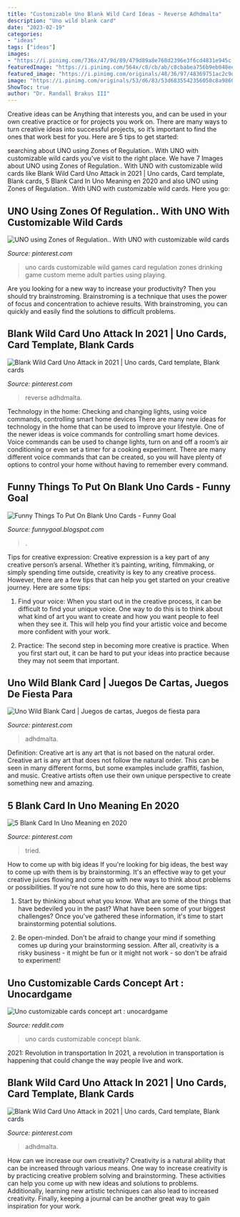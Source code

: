 ```yaml
---
title: "Customizable Uno Blank Wild Card Ideas ~ Reverse Adhdmalta"
description: "Uno wild blank card"
date: "2023-02-19"
categories:
- "ideas"
tags: ["ideas"]
images:
- "https://i.pinimg.com/736x/47/9d/89/479d89a8e768d2396e3f6cd4831e945c.jpg"
featuredImage: "https://i.pinimg.com/564x/c8/cb/ab/c8cbabea756b9eb048ee6ba2802cc67c.jpg"
featured_image: "https://i.pinimg.com/originals/48/36/97/48369751ac2c9d436e04874081e1b1f2.jpg"
image: "https://i.pinimg.com/originals/53/d6/83/53d6835542356050c8a986023a8b5412.jpg"
ShowToc: true
author: "Dr. Randall Brakus III"
---
```



Creative ideas can be Anything that interests you, and can be used in your own creative practice or for projects you work on. There are many ways to turn creative ideas into successful projects, so it’s important to find the ones that work best for you. Here are 5 tips to get started: 

	

		
searching about UNO using Zones of Regulation.. With UNO with customizable wild cards you've visit to the right place. We have 7 Images about UNO using Zones of Regulation.. With UNO with customizable wild cards like Blank Wild Card Uno Attack in 2021 | Uno cards, Card template, Blank cards, 5 Blank Card In Uno Meaning en 2020 and also UNO using Zones of Regulation.. With UNO with customizable wild cards. Here you go:
		
    
## UNO Using Zones Of Regulation.. With UNO With Customizable Wild Cards

<img loading=lazy src="https://i.pinimg.com/originals/53/d6/83/53d6835542356050c8a986023a8b5412.jpg" onerror="this.onerror=null;this.src='https://tse2.mm.bing.net/th?id=OIP.06nksnT2t_2zGQITNBRjWAHaGp&amp;pid=15.1';" alt="UNO using Zones of Regulation.. With UNO with customizable wild cards">

_Source: pinterest.com_

>uno cards customizable wild games card regulation zones drinking game custom meme adult parties using playing. 

	

Are you looking for a new way to increase your productivity? Then you should try brainstroming. Brainstroming is a technique that uses the power of focus and concentration to achieve results. With brainstroming, you can quickly and easily find the solutions to difficult problems.

    
## Blank Wild Card Uno Attack In 2021 | Uno Cards, Card Template, Blank Cards

<img loading=lazy src="https://i.pinimg.com/736x/47/9d/89/479d89a8e768d2396e3f6cd4831e945c.jpg" onerror="this.onerror=null;this.src='https://tse3.mm.bing.net/th?id=OIP.aLG76-9AVSuDbut1Rt5rzwHaJ3&amp;pid=15.1';" alt="Blank Wild Card Uno Attack in 2021 | Uno cards, Card template, Blank cards">

_Source: pinterest.com_

>reverse adhdmalta. 

	

Technology in the home: Checking and changing lights, using voice commands, controlling smart home devices
There are many new ideas for technology in the home that can be used to improve your lifestyle. One of the newer ideas is voice commands for controlling smart home devices. Voice commands can be used to change lights, turn on and off a room’s air conditioning or even set a timer for a cooking experiment. There are many different voice commands that can be created, so you will have plenty of options to control your home without having to remember every command.

    
## Funny Things To Put On Blank Uno Cards - Funny Goal

<img loading=lazy src="https://i.pinimg.com/564x/c8/cb/ab/c8cbabea756b9eb048ee6ba2802cc67c.jpg" onerror="this.onerror=null;this.src='https://tse2.mm.bing.net/th?id=OIP.66nCJn9E7uMkMzjsh6VgcQAAAA&amp;pid=15.1';" alt="Funny Things To Put On Blank Uno Cards - Funny Goal">

_Source: funnygoal.blogspot.com_

>. 

	

Tips for creative expression:
Creative expression is a key part of any creative person’s arsenal. Whether it’s painting, writing, filmmaking, or simply spending time outside, creativity is key to any creative process. However, there are a few tips that can help you get started on your creative journey. Here are some tips:
1. Find your voice: When you start out in the creative process, it can be difficult to find your unique voice. One way to do this is to think about what kind of art you want to create and how you want people to feel when they see it. This will help you find your artistic voice and become more confident with your work.

2. Practice: The second step in becoming more creative is practice. When you first start out, it can be hard to put your ideas into practice because they may not seem that important.

    
## Uno Wild Blank Card | Juegos De Cartas, Juegos De Fiesta Para

<img loading=lazy src="https://i.pinimg.com/originals/8d/ce/2a/8dce2a9c2068d8f9c138bdac9211291d.jpg" onerror="this.onerror=null;this.src='https://tse4.mm.bing.net/th?id=OIP.1t2knErWc_9VXl0fn3pCHwHaJ4&amp;pid=15.1';" alt="Uno Wild Blank Card | Juegos de cartas, Juegos de fiesta para">

_Source: pinterest.com_

>adhdmalta. 

	

Definition: Creative art is any art that is not based on the natural order.
Creative art is any art that does not follow the natural order. This can be seen in many different forms, but some examples include graffiti, fashion, and music. Creative artists often use their own unique perspective to create something new and amazing.

    
## 5 Blank Card In Uno Meaning En 2020

<img loading=lazy src="https://i.pinimg.com/originals/48/36/97/48369751ac2c9d436e04874081e1b1f2.jpg" onerror="this.onerror=null;this.src='https://tse1.mm.bing.net/th?id=OIP.I3jC3aefir7dzCPSKN9UqQHaEK&amp;pid=15.1';" alt="5 Blank Card In Uno Meaning en 2020">

_Source: pinterest.com_

>tried. 

	

How to come up with big ideas
If you're looking for big ideas, the best way to come up with them is by brainstorming. It's an effective way to get your creative juices flowing and come up with new ways to think about problems or possibilities. If you're not sure how to do this, here are some tips:
1. Start by thinking about what you know. What are some of the things that have bedeviled you in the past? What have been some of your biggest challenges? Once you've gathered these information, it's time to start brainstorming potential solutions.

2. Be open-minded. Don't be afraid to change your mind if something comes up during your brainstorming session. After all, creativity is a risky business - it might be fun or it might not work - so don't be afraid to experiment!


    
## Uno Customizable Cards Concept Art : Unocardgame

<img loading=lazy src="https://preview.redd.it/ip6hbpshq4z11.jpg?auto=webp&amp;s=cc3e3aee3047661ef6ecce1554ed3eb6ebeac9d9" onerror="this.onerror=null;this.src='https://tse1.mm.bing.net/th?id=OIP.4SQ1tIHAogFyjG9UdcWRMgHaNK&amp;pid=15.1';" alt="Uno customizable cards concept art : unocardgame">

_Source: reddit.com_

>uno cards customizable concept blank. 

	

2021: Revolution in transportation
In 2021, a revolution in transportation is happening that could change the way people live and work.

    
## Blank Wild Card Uno Attack In 2021 | Uno Cards, Card Template, Blank Cards

<img loading=lazy src="https://i.pinimg.com/originals/47/9d/89/479d89a8e768d2396e3f6cd4831e945c.jpg" onerror="this.onerror=null;this.src='https://tse2.mm.bing.net/th?id=OIP.g1AIAhIj4bbEJKPkfy_u_AHaJ4&amp;pid=15.1';" alt="Blank Wild Card Uno Attack in 2021 | Uno cards, Card template, Blank cards">

_Source: pinterest.com_

>adhdmalta. 

	

How can we increase our own creativity?
Creativity is a natural ability that can be increased through various means. One way to increase creativity is by practicing creative problem solving and brainstorming. These activities can help you come up with new ideas and solutions to problems. Additionally, learning new artistic techniques can also lead to increased creativity. Finally, keeping a journal can be another great way to gain inspiration for your work.

